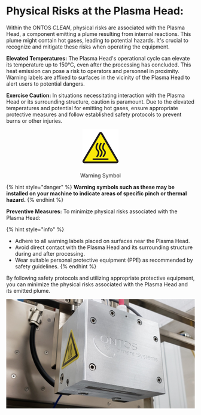 # Physical Risks at the Plasma Head:

Within the ONTOS _CLEAN_, physical risks are associated with the Plasma Head, a component emitting a plume resulting from internal reactions. This plume might contain hot gases, leading to potential hazards. It's crucial to recognize and mitigate these risks when operating the equipment.

**Elevated Temperatures:** The Plasma Head's operational cycle can elevate its temperature up to 150°C, even after the processing has concluded. This heat emission can pose a risk to operators and personnel in proximity. Warning labels are affixed to surfaces in the vicinity of the Plasma Head to alert users to potential dangers.

**Exercise Caution:** In situations necessitating interaction with the Plasma Head or its surrounding structure, caution is paramount. Due to the elevated temperatures and potential for emitting hot gases, ensure appropriate protective measures and follow established safety protocols to prevent burns or other injuries.

<div align="center">

<figure><img src="../../../.gitbook/assets/2.png" alt="" width="98"><figcaption><p>Warning Symbol</p></figcaption></figure>

</div>

{% hint style="danger" %}
**Warning symbols such as these may be installed on your machine to indicate areas of specific pinch or thermal hazard.**
{% endhint %}

**Preventive Measures:** To minimize physical risks associated with the Plasma Head:

{% hint style="info" %}
* Adhere to all warning labels placed on surfaces near the Plasma Head.
* Avoid direct contact with the Plasma Head and its surrounding structure during and after processing.
* Wear suitable personal protective equipment (PPE) as recommended by safety guidelines.
{% endhint %}

By following safety protocols and utilizing appropriate protective equipment, you can minimize the physical risks associated with the Plasma Head and its emitted plume.

![Plasma Head with Thermal Hazard Symbol](../../../.gitbook/assets/3.jpeg)
